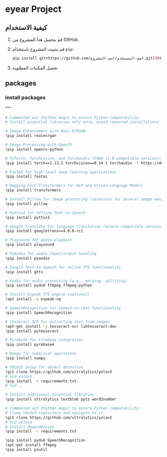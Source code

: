 # eyear Project


## كيفية الاستخدام

1. قم بتحميل هذا المشروع من GitHub.
2. قم بتثبيت المشروع باستخدام `pip`:

   ```bash
   pip install git+https://github.com/اسم-المستخدم/اسم-المشروع.git](https://github.com/Ah777edSaid/eyear.git

3. تحميل المكتبات المطلوبة
## packages

### install packages
"""
```bash
# Commented out IPython magic to ensure Python compatibility.
# Install essential libraries only once, avoid repeated installations

# Image Enhancement with Real-ESRGAN
!pip install realesrgan

# Image Processing with OpenCV
!pip install opencv-python

# PyTorch, Torchvision, and Torchaudio (CUDA 11.8 compatible versions)
!pip install torch==1.13.1 torchvision==0.14.1 torchaudio -f https://download.pytorch.org/whl/cu118/torch_stable.html

# FastAI for high-level deep learning applications
!pip install fastai

# Hugging Face Transformers for NLP and Vision-Language Models
!pip install transformers

# Install Pillow for image processing (necessary for several image manipulations)
!pip install pillow

# Pyttsx3 for offline Text-to-Speech
!pip install pyttsx3

# Google Translate for language translation (ensure compatible version)
!pip install googletrans==4.0.0-rc1

# Playsound for audio playback
!pip install playsound

# PyAudio for audio input/output handling
!pip install pyaudio

# Google Text-to-Speech for online TTS functionality
!pip install gtts

# Pydub for audio processing (e.g., merging, splitting)
!pip install pydub ffmpeg ffmpeg-python

# Install Espeak TTS engine (optional)
!apt install -y espeak-ng

# SpeechRecognition for speech-to-text functionality
!pip install SpeechRecognition

# Tesseract OCR for extracting text from images
!apt-get install -y tesseract-ocr libtesseract-dev
!pip install pytesseract

# Pyrebase for Firebase integration
!pip install pyrebase4

# Numpy for numerical operations
!pip install numpy

# YOLOv5 setup for object detection
!git clone https://github.com/ultralytics/yolov5
# %cd yolov5
!pip install -r requirements.txt
# %cd ..

# Install additional essential libraries
!pip install ultralytics textblob pytz word2number

# Commented out IPython magic to ensure Python compatibility.
# Clone YOLOv5 repository and navigate to it
!git clone https://github.com/ultralytics/yolov5
# %cd yolov5
# Install dependencies
!pip install -r requirements.txt

!pip install pydub SpeechRecognition
!apt-get install ffmpeg
!pip install psutil

